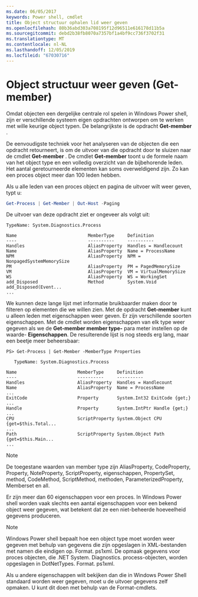 ```yaml
---
ms.date: 06/05/2017
keywords: Power shell, cmdlet
title: Object structuur ophalen lid weer geven
ms.openlocfilehash: 80b36abd303a708195f12d96511e616178d11b5a
ms.sourcegitcommit: debd2b38fb8070a7357bf1a4bf9cc736f3702f31
ms.translationtype: MT
ms.contentlocale: nl-NL
ms.lasthandoff: 12/05/2019
ms.locfileid: "67030716"
---
```

# <a name="viewing-object-structure-get-member"></a>Object structuur weer geven (Get-member)

Omdat objecten een dergelijke centrale rol spelen in Windows Power shell, zijn er verschillende systeem eigen opdrachten ontworpen om te werken met wille keurige object typen. De belangrijkste is de opdracht **Get-member** .

De eenvoudigste techniek voor het analyseren van de objecten die een opdracht retourneert, is om de uitvoer van die opdracht door te sluizen naar de cmdlet **Get-member** . De cmdlet **Get-member** toont u de formele naam van het object type en een volledig overzicht van de bijbehorende leden. Het aantal geretourneerde elementen kan soms overweldigend zijn. Zo kan een proces object meer dan 100 leden hebben.

Als u alle leden van een proces object en pagina de uitvoer wilt weer geven, typt u:

```powershell
Get-Process | Get-Member | Out-Host -Paging
```

De uitvoer van deze opdracht ziet er ongeveer als volgt uit:

```output
TypeName: System.Diagnostics.Process

Name                           MemberType     Definition
----                           ----------     ----------
Handles                        AliasProperty  Handles = Handlecount
Name                           AliasProperty  Name = ProcessName
NPM                            AliasProperty  NPM = NonpagedSystemMemorySize
PM                             AliasProperty  PM = PagedMemorySize
VM                             AliasProperty  VM = VirtualMemorySize
WS                             AliasProperty  WS = WorkingSet
add_Disposed                   Method         System.Void add_Disposed(Event...
...
```

We kunnen deze lange lijst met informatie bruikbaarder maken door te filteren op elementen die we willen zien. Met de opdracht **Get-member** kunt u alleen leden met eigenschappen weer geven. Er zijn verschillende soorten eigenschappen. Met de cmdlet worden eigenschappen van elk type weer gegeven als we de **Get-member member type-** para meter instellen op de waarde- **Eigenschappen**. De resulterende lijst is nog steeds erg lang, maar een beetje meer beheersbaar:

```
PS> Get-Process | Get-Member -MemberType Properties

   TypeName: System.Diagnostics.Process

Name                       MemberType     Definition
----                       ----------     ----------
Handles                    AliasProperty  Handles = Handlecount
Name                       AliasProperty  Name = ProcessName
...
ExitCode                   Property       System.Int32 ExitCode {get;}
...
Handle                     Property       System.IntPtr Handle {get;}
...
CPU                        ScriptProperty System.Object CPU {get=$this.Total...
...
Path                       ScriptProperty System.Object Path {get=$this.Main...
...
```

> [!NOTE]
> De toegestane waarden van member type zijn AliasProperty, CodeProperty, Property, NoteProperty, ScriptProperty, eigenschappen, PropertySet, method, CodeMethod, ScriptMethod, methoden, ParameterizedProperty, Memberset en all.

Er zijn meer dan 60 eigenschappen voor een proces. In Windows Power shell worden vaak slechts een aantal eigenschappen voor een bekend object weer gegeven, wat betekent dat ze een niet-beheerde hoeveelheid gegevens produceren.

> [!NOTE]
> Windows Power shell bepaalt hoe een object type moet worden weer gegeven met behulp van gegevens die zijn opgeslagen in XML-bestanden met namen die eindigen op. Format. ps1xml. De opmaak gegevens voor proces objecten, die .NET System. Diagnostics. process-objecten, worden opgeslagen in DotNetTypes. Format. ps1xml.

Als u andere eigenschappen wilt bekijken dan die in Windows Power Shell standaard worden weer gegeven, moet u de uitvoer gegevens zelf opmaken. U kunt dit doen met behulp van de Format-cmdlets.
